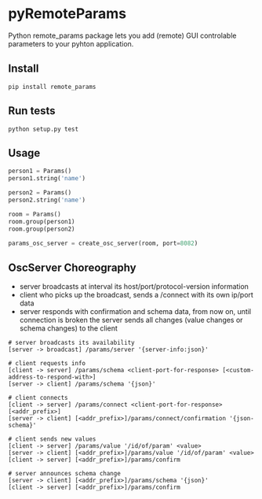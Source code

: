 # pyRemoteParams
<!-- [![Build Status](https://travis-ci.org/markkorput/pyevento.svg)](https://travis-ci.org/markkorput/pyevento) -->


Python remote_params package lets you add (remote) GUI controlable parameters to your pyhton application.

## Install

```shell
pip install remote_params
```

## Run tests
```shell
python setup.py test
```

## Usage

```python
person1 = Params()
person1.string('name')

person2 = Params()
person2.string('name')

room = Params()
room.group(person1)
room.group(person2)

params_osc_server = create_osc_server(room, port=8082)
```

## OscServer Choreography

 - server broadcasts at interval its host/port/protocol-version information
 - client who picks up the broadcast, sends a /connect with its own ip/port data
 - server responds with confirmation and schema data, from now on, until connection is broken the server sends all changes (value changes or schema changes) to the client

```
# server broadcasts its availability
[server -> broadcast] /params/server '{server-info:json}'

# client requests info
[client -> server] /params/schema <client-port-for-response> [<custom-address-to-respond-with>]
[server -> client] /params/schema '{json}'

# client connects
[client -> server] /params/connect <client-port-for-response> [<addr_prefix>]
[server -> client] [<addr_prefix>]/params/connect/confirmation '{json-schema}'

# client sends new values
[client -> server] /params/value '/id/of/param' <value>
[server -> client] [<addr_prefix>]/params/value '/id/of/param' <value>
[client -> server] [<addr_prefix>]/params/confirm

# server announces schema change
[server -> client] [<addr_prefix>]/params/schema '{json}'
[client -> server] [<addr_prefix>]/params/confirm
```



